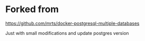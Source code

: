 # Forked from

https://github.com/mrts/docker-postgresql-multiple-databases

Just with small modifications and update postgres version
